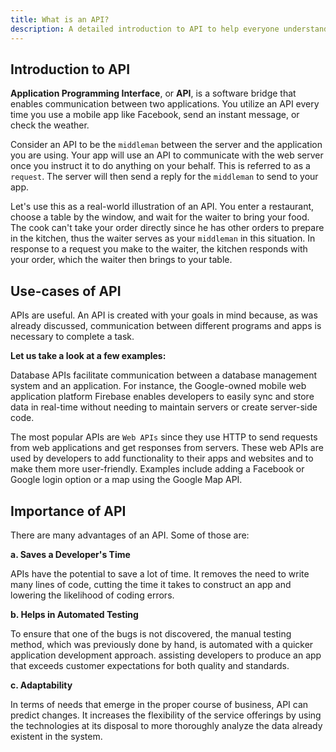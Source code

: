 ```yaml
---
title: What is an API?
description: A detailed introduction to API to help everyone understand what, why, and such other questions.
---
```


## Introduction to API

**Application Programming Interface**, or **API**, is a software bridge that enables communication between two applications. You utilize an API every time you use a mobile app like Facebook, send an instant message, or check the weather.

Consider an API to be the `middleman` between the server and the application you are using. Your app will use an API to communicate with the web server once you instruct it to do anything on your behalf. This is referred to as a `request`. The server will then send a reply for the `middleman` to send to your app.

Let's use this as a real-world illustration of an API. You enter a restaurant, choose a table by the window, and wait for the waiter to bring your food. The cook can't take your order directly since he has other orders to prepare in the kitchen, thus the waiter serves as your `middleman` in this situation. In response to a request you make to the waiter, the kitchen responds with your order, which the waiter then brings to your table.

## Use-cases of API

APIs are useful. An API is created with your goals in mind because, as was already discussed, communication between different programs and apps is necessary to complete a task.

**Let us take a look at a few examples:**

Database APIs facilitate communication between a database management system and an application. For instance, the Google-owned mobile web application platform Firebase enables developers to easily sync and store data in real-time without needing to maintain servers or create server-side code.

The most popular APIs are `Web APIs` since they use HTTP to send requests from web applications and get responses from servers. These web APIs are used by developers to add functionality to their apps and websites and to make them more user-friendly. Examples include adding a Facebook or Google login option or a map using the Google Map API.

## Importance of API

There are many advantages of an API. Some of those are:

**a. Saves a Developer's Time**

APIs have the potential to save a lot of time. It removes the need to write many lines of code, cutting the time it takes to construct an app and lowering the likelihood of coding errors.

**b. Helps in Automated Testing**

To ensure that one of the bugs is not discovered, the manual testing method, which was previously done by hand, is automated with a quicker application development approach. assisting developers to produce an app that exceeds customer expectations for both quality and standards.

**c. Adaptability**

In terms of needs that emerge in the proper course of business, API can predict changes. It increases the flexibility of the service offerings by using the technologies at its disposal to more thoroughly analyze the data already existent in the system.
